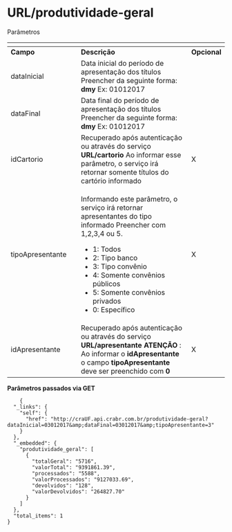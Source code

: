 # URL/produtividade-geral

Parâmetros

<table data-header-hidden><thead><tr><th width="185.33333333333331"></th><th width="457"></th><th></th></tr></thead><tbody><tr><td><strong>Campo</strong></td><td><strong>Descrição</strong></td><td><strong>Opcional</strong></td></tr><tr><td>dataInicial</td><td>Data inicial do período de apresentação dos títulos Preencher da seguinte forma: <strong>dmy</strong> Ex: 01012017</td><td></td></tr><tr><td>dataFinal</td><td>Data final do período de apresentação dos títulos Preencher da seguinte forma: <strong>dmy</strong> Ex: 01012017</td><td></td></tr><tr><td>idCartorio</td><td>Recuperado após autenticação ou através do serviço <strong>URL/cartorio</strong> Ao informar esse parâmetro, o serviço irá retornar somente títulos do cartório informado</td><td>X</td></tr><tr><td>tipoApresentante</td><td><p>Informando este parâmetro, o serviço irá retornar apresentantes do tipo informado Preencher com 1,2,3,4 ou 5.</p><ul><li>1: Todos</li><li>2: Tipo banco</li><li>3: Tipo convênio</li><li>4: Somente convênios públicos</li><li>5: Somente convênios privados</li><li>0: Específico</li></ul></td><td>X</td></tr><tr><td>idApresentante</td><td>Recuperado após autenticação ou através do serviço <strong>URL/apresentante</strong> <strong>ATENÇÃO</strong> : Ao informar o <strong>idApresentante</strong> o campo <strong>tipoApresentante</strong> deve ser preenchido com <strong>0</strong></td><td>X</td></tr></tbody></table>

**Parâmetros passados via GET**

```
    {
  "_links": {
    "self": {
      "href": "http://craUF.api.crabr.com.br/produtividade-geral?dataInicial=03012017&amp;dataFinal=03012017&amp;tipoApresentante=3"
    }
  },
  "_embedded": {
    "produtividade_geral": [
      {
        "totalGeral": "5716",
        "valorTotal": "9391861.39",
        "processados": "5588",
        "valorProcessados": "9127033.69",
        "devolvidos": "128",
        "valorDevolvidos": "264827.70"
      }
    ]
  },
  "total_items": 1
}
```

